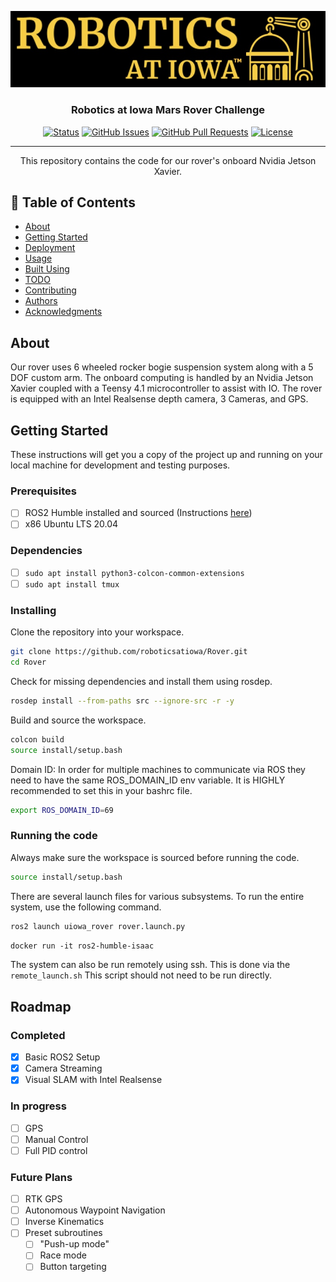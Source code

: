 <p align="center">
  <a href="" rel="noopener">
 <img width=600px src="images/logo.jpg" alt="Project logo"></a>
</p>

<h3 align="center">Robotics at Iowa Mars Rover Challenge</h3>

<div align="center">

[![Status](https://img.shields.io/badge/status-active-success.svg)]()
[![GitHub Issues](https://img.shields.io/github/issues/roboticsatiowa/Rover.svg)](https://github.com/roboticsatiowa/Rover/issues)
[![GitHub Pull Requests](https://img.shields.io/github/issues-pr/roboticsatiowa/Rover.svg)](https://github.com/roboticsatiowa/Rover/pulls)
[![License](https://img.shields.io/badge/license-MIT-blue.svg)](/LICENSE)

</div>

---

<p align="center"> 
    This repository contains the code for our rover's onboard Nvidia Jetson Xavier.
    <br> 
</p>

## 📝 Table of Contents

- [About](#about)
- [Getting Started](#getting_started)
- [Deployment](#deployment)
- [Usage](#usage)
- [Built Using](#built_using)
- [TODO](../TODO.md)
- [Contributing](../CONTRIBUTING.md)
- [Authors](#authors)
- [Acknowledgments](#acknowledgement)

## About <a name = "about"></a>

Our rover uses 6 wheeled rocker bogie suspension system along with a 5 DOF custom arm. The onboard computing is handled by an Nvidia Jetson Xavier coupled with a Teensy 4.1 microcontroller to assist with IO. The rover is equipped with an Intel Realsense depth camera, 3 Cameras, and GPS.

## Getting Started <a name = "getting_started"></a>

These instructions will get you a copy of the project up and running on your local machine for development and testing purposes. 

### Prerequisites

- [ ] ROS2 Humble installed and sourced (Instructions [here](https://docs.ros.org/en/humble/Installation/Ubuntu-Install-Debians.html))
- [ ] x86 Ubuntu LTS 20.04

### Dependencies
- [ ] ```sudo apt install python3-colcon-common-extensions```
- [ ] ```sudo apt install tmux```

### Installing

Clone the repository into your workspace.
```bash
git clone https://github.com/roboticsatiowa/Rover.git
cd Rover
```

Check for missing dependencies and install them using rosdep.
```bash
rosdep install --from-paths src --ignore-src -r -y
```

Build and source the workspace.
```bash
colcon build
source install/setup.bash
```

Domain ID: In order for multiple machines to communicate via ROS they need to have the same ROS_DOMAIN_ID env variable. It is HIGHLY recommended to set this in your bashrc file.
```bash
export ROS_DOMAIN_ID=69
```

### Running the code

Always make sure the workspace is sourced before running the code.
```bash
source install/setup.bash 
```

There are several launch files for various subsystems. To run the entire system, use the following command.
```bash
ros2 launch uiowa_rover rover.launch.py
```

`docker run -it ros2-humble-isaac`

The system can also be run remotely using ssh. This is done via the ```remote_launch.sh``` 
This script should not need to be run directly.

## Roadmap

### Completed
- [x] Basic ROS2 Setup
- [x] Camera Streaming
- [x] Visual SLAM with Intel Realsense

### In progress
- [ ] GPS
- [ ] Manual Control
- [ ] Full PID control

### Future Plans
- [ ] RTK GPS
- [ ] Autonomous Waypoint Navigation
- [ ] Inverse Kinematics
- [ ] Preset subroutines
  - [ ] "Push-up mode"
  - [ ] Race mode
  - [ ] Button targeting